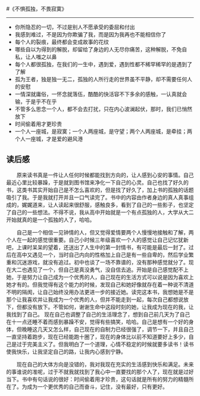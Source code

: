 #《不惧孤独，不畏寂寞》
****

- 你所隐忍的一切，不过是别人不愿承受的委屈和付出
- 我感到难过，不是因为你欺骗了我，而是因为我再也不能相信你了
- 每个人的裂痕，最终都会变成故事的花纹
- 哪些自以为得到的解脱，却留给了身边的人无尽你痛苦，这种解脱，不免自私，让人嗤之以鼻
- 每个人都很孤独，在我们的一生中，遇到爱，遇到性都不稀罕稀罕的是遇到了了解
- 孤为王者，独是独一无二，孤独的人所行走的世界虽不平静，却不需要任何人的安慰
- 一情深就庸俗，一怀念就落伍，酷酷的快活容不下多余的感触，一认真就会输，于是乎不在乎
- 不管多么思念一个人，都不会去打扰，只在内心波澜起伏，那时，我们已悄然放下
- 时间偷着用才更珍贵
- 一个人一座城，是寂寞；一个人两座城，是守望；两个人两座城，是牵挂；两个人一座城，才是爱的避风港

## 读后感
&ensp;&ensp;&ensp;&ensp;原来读书真是一件让人任何时候都能找到方向的，让人感到心安的事情。自己最近心里比较暴躁，于是就到图书馆来净化一下自己的心灵。自己也找了好久的书，这类书其实开始自己是不怎么喜欢的，但是找了好久了，加上书的孤独的话题吸引了我。于是我就打开并且一口气读完了。书中的内容由作者身边的真人真事组成的，娓娓道来，让人读起来很舒服，感触良多，看到了自己的一些影子，也坚定了自己的一些想法。不得不说，我从高中开始就是一个有点孤独的人，大学从大二开始就真的是一个孤独的人了，哈哈。

&ensp;&ensp;&ensp;&ensp;自己是一个相信一见钟情的人，但又觉得爱情要两个人慢慢地接触和了解，两个人在一起的感觉很重要。自己小时候三年级喜欢一个人的感觉让自己记忆犹新吧，上课时呆呆的望着，还送出了人生中的第一封情书，有可能是最后一封了。过后在高中又遇见一个，当时自己内向的性格加上自己是有一些自卑的，然后学业繁重和沉迷游戏，就没有追过。初中也谈了一场不靠谱的，没有那种感觉就分了。现在大二也遇见了一个，但自己是真没勇气，没自信去追。开始是自己感觉配不上她，于是努力让自己成为一个优秀的人，自己现在的生活方式可以说是因为喜欢上她才有的。但我觉得有这个能力的时候，发现自己和她好像就存在着一种说不清道不明的隔阂，让自己始终没用办法更进一步的接近她。读完这本书，我想她是不是那个让我喜欢并让我成为一个优秀的人，但并不能走到一起，每次自己都想说放下，但都没有放下。不管如何，谢谢生命中这段时刻的她，让我成为现在的我，让我找到了自己。
现在自己也调整了自己的生活理念了，想到自己前几天为了自己在十一点还睡不着而感到暴躁不安，觉得有些搞笑，哈哈。自己是想有一个好的身体，但晚睡这几天又怎么样，自己现在的自制力已经很强了，调节一下，并且自己一直坚持着跑步，现在已经能跑十圈了，现在的身体比以前不知道要好上多少，自己是过于完美主义了。但我明白了一个道理，心情不稳定的时候就要多读书！读书使我快乐，让我坚定自己的路，让我内心感到宁静。

&ensp;&ensp;&ensp;&ensp;现在自己的大体方向是没错的，我对我现在充实的生活感到快乐和满足。未来的事谁说的准呢，过于不就我就找到了我心中一直要找的那个人了，现在就是过好当下。书中有句话说的很好：时间偷着用才珍贵，这句话就是所有的努力的精髓所在了。为成为一个更优秀的自己而奋斗，记住，没有最好，只有更好。
